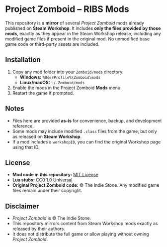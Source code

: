 # Project Zomboid – RIBS Mods

This repository is a **mirror** of several *Project Zomboid* mods already published on **Steam Workshop**.
It includes **only the files provided by those mods**, exactly as they appear in the Steam Workshop release, including any modified game files if present in the original mod.
No unmodified base game code or third-party assets are included.

## Installation

1. Copy any mod folder into your `Zomboid/mods` directory:
   - **Windows:** `%UserProfile%\Zomboid\mods`
   - **Linux/macOS:** `~/.Zomboid/mods`
2. Enable the mods in the Project Zomboid **Mods** menu.
3. Restart the game if prompted.

## Notes

* Files here are provided **as-is** for convenience, backup, and development reference.
* Some mods may include modified `.class` files from the game, but only as released on **Steam Workshop**.
* If a mod includes a `workshopID`, you can find the original Workshop page using that ID.

## License

* **Mod code in this repository:** [MIT License](https://opensource.org/licenses/MIT)
* **Lua stubs:** [CC0 1.0 Universal](https://creativecommons.org/publicdomain/zero/1.0/)
* **Original Project Zomboid code:** © The Indie Stone. Any modified game files remain under their copyright.

## Disclaimer

* *Project Zomboid* is © The Indie Stone.
* This repository mirrors content from Steam Workshop mods exactly as released by their authors.
* It does not distribute the full game or allow playing without owning *Project Zomboid*.